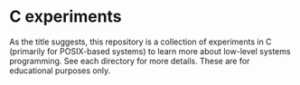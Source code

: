 # C experiments

As the title suggests, this repository is a collection of experiments in C (primarily for POSIX-based systems) to learn more about low-level systems programming. See each directory for more details. These are for educational purposes only.
